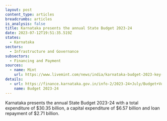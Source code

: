 ```yaml
---
layout: post
content_type: articles
breadcrumbs: articles
is_analysis: false
title: Karnataka presents the annual State Budget 2023-24
date: 2023-07-12T19:51:35.519Z
states:
  - Karnataka
sectors:
  - Infrastructure and Governance
subsectors:
  - Financing and Payment
sources:
  - name: Mint
    url: https://www.livemint.com/news/india/karnataka-budget-2023-key-highlights-from-cm-siddaramaiahs-14th-budget-11688717093284.html
details:
  - url: https://finance.karnataka.gov.in/info-2/2023-24+July/Budget+Volumes+2023-24+July/en
    name: Budget 2023-24
---
```

Karnataka presents the annual State Budget 2023-24 with a total expenditure of $30.35 billion, a capital expenditure of $6.57 billion and loan repayment of $2.71 billion.